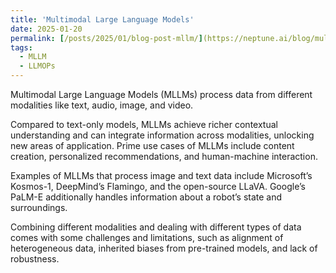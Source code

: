 ```yaml
---
title: 'Multimodal Large Language Models'
date: 2025-01-20
permalink: [/posts/2025/01/blog-post-mllm/](https://neptune.ai/blog/multimodal-large-language-models)
tags:
  - MLLM
  - LLMOPs
---
```


Multimodal Large Language Models (MLLMs) process data from different modalities like text, audio, image, and video.

Compared to text-only models, MLLMs achieve richer contextual understanding and can integrate information across modalities, unlocking new areas of application. Prime use cases of MLLMs include content creation, personalized recommendations, and human-machine interaction.

Examples of MLLMs that process image and text data include Microsoft’s Kosmos-1, DeepMind’s Flamingo, and the open-source LLaVA. Google’s PaLM-E additionally handles information about a robot’s state and surroundings.

Combining different modalities and dealing with different types of data comes with some challenges and limitations, such as alignment of heterogeneous data, inherited biases from pre-trained models, and lack of robustness.

